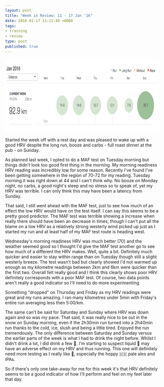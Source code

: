 ```yaml
---
layout: post
title: "Week in Review: 11 - 17 Jan '16"
date: 2016-01-17 13:21:49 +0000
tags:
- training
- review
type: post
published: true
---
```


<a href="/img/week-in-review-11-17Jan16.png"><img alt="Week in Review: 11 - 17 Jan '16" src="/img/week-in-review-11-17Jan16.png" width="840" height="240" class="center" /></a>

Started the week off with a rest day and was pleased to wake up with a good HRV despite the long run, booze and carbs - full roast dinner at the pub - on Sunday.

As planned last week, I opted to do a MAF test on Tuesday morning but things didn't look too good first thing in the morning.  My morning readiness HRV reading was incredibly low for some reason.  Recently I've found I've been getting somewhere in the region of 70-72 for my reading.  Tuesday morning it was right down at 44 and I can't think why.  No booze on Monday night, no carbs, a good night's sleep and no stress so to speak of, yet my HRV was terrible. I can only think this may have been a latency from Sunday.

That said, I still went ahead with the MAF test, just to see how much of an effect the low HRV would have on the test itself. I can say this seems to be a pretty good predictor.  The MAF test was terrible showing a increase when really there should have been an decrease in times, though I can't put all the blame on a low HRV as a relatively strong westerly wind picked up just as I started my run and at least half of my MAF test route is heading west.

Wednesday's morning readiness HRV was much better (70) and the weather seemed good so I thought I'd give the MAF test another go to see how much of a different the HRV makes. Well, quite a bit. Definitely much quicker and easier to stay within range than on Tuesday though still a slight westerly breeze.  The test wasn't bad but clearly showed I'd not warmed up enough as my kilometre readings between 2km and 6km were quicker than the first two.  Overall felt really good and I think this clearly shows poor HRV definitely corresponds with a poor MAF test. Of course, two data points aren't really a good indicator so I'll need to do more experimenting.

Something "dropped" on Thursday and Friday as my HRV readings were great and my runs amazing. I ran many kilometres under 5min with Friday's entire run averaging less then 5:00/km.

The same can't be said for Saturday and Sunday where HRV was down again and so was my pace.  That said, it was really nice to be out in the snow on Sunday morning, even if the 2h30min run turned into a 2h40min run thanks to the cold, ice, slush and being a little tired.  Enjoyed the run tremendously.  The only difference between Saturday and Sunday versus the earlier parts of the week is what I had to drink the night before.  Whilst I didn't drink a lot, I did drink a few 🍻.  I'm starting to suspect liquid 🍞 may have an adverse effect on my HRV and thus running.  This one will definitely need more testing as I really like 🍺, especially the hoppy 🇺🇸 pale ales and IPAs.

So if there's only one take-away for me for this week it's that HRV definitely seems to be a good indicator of how I'll perform and feel on my feet later that day.
